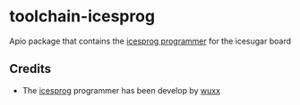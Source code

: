 # toolchain-icesprog
Apio package that contains the [icesprog programmer](https://github.com/wuxx/icesugar) for the icesugar board

## Credits

* The [icesprog](https://github.com/wuxx/) programmer has been develop by [wuxx](https://github.com/wuxx)  

